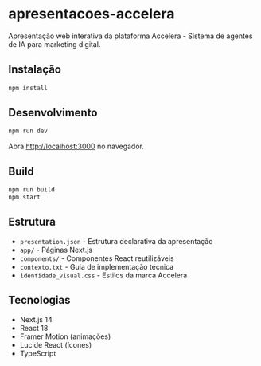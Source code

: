 # apresentacoes-accelera

Apresentação web interativa da plataforma Accelera - Sistema de agentes de IA para marketing digital.

## Instalação

```bash
npm install
```

## Desenvolvimento

```bash
npm run dev
```

Abra [http://localhost:3000](http://localhost:3000) no navegador.

## Build

```bash
npm run build
npm start
```

## Estrutura

- `presentation.json` - Estrutura declarativa da apresentação
- `app/` - Páginas Next.js
- `components/` - Componentes React reutilizáveis
- `contexto.txt` - Guia de implementação técnica
- `identidade_visual.css` - Estilos da marca Accelera

## Tecnologias

- Next.js 14
- React 18
- Framer Motion (animações)
- Lucide React (ícones)
- TypeScript
